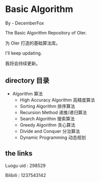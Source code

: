 # Basic Algorithm
By - DecemberFox

The Basic Algorithm Repository of OIer.

为 OIer 打造的基础算法库。

I'll keep updating.

我将会持续更新。

## directory 目录

- Algorithm 算法
  - High Accuracy Algorithm 高精度算法
  - Sorting Algorithm 排序算法
  - Recursion Method 递推/递归算法
  - Search Algorithm 搜索算法
  - Greedy Algorithm 贪心算法
  - Divide and Conquer 分治算法
  - Dynamic Programming 动态规划

## the links

Luogu uid : 298529

Bilibili : 1237543142
